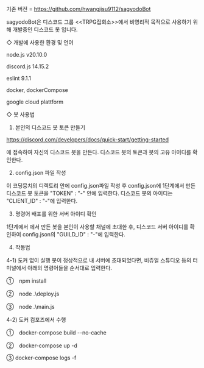 기존 버전 = https://github.com/hwangjisu9112/sagyodoBot

sagyodoBot은 디스코드 그룹 <<TRPG집회소>>에서 비영리적 목적으로 사용하기 위해 개발중인 디스코드 봇 입니다.

◇ 개발에 사용한 환경 및 언어

node.js v20.10.0

discord.js 14.15.2

eslint 9.1.1

docker, dockerCompose

google cloud plattform

◇ 봇 사용법

1. 본인의 디스코드 봇 토큰 만들기

https://discord.com/developers/docs/quick-start/getting-started

에 접속하여 자신의 디스코드 봇을 만든다. 디스코드 봇의 토큰과 봇의 고유 아이디를 확인한다.

2. config.json 파일 작성

이 코딩뭉치의 디렉토리 안에 config.json파일 작성 후 config.json에 1단계에서 만든 디스코드 봇 토큰을 "TOKEN" : "-" 안에 입력한다. 디스코드 봇의 아이디는 "CLIENT_ID" : "-"에 입력한다.

3. 명령어 배포를 위한 서버 아이디 확인

1단계에서 에서 만든 봇을 본인이 사용할 채널에 초대한 후, 디스코드 서버 아이디를 확인하여 config.json의 "GUILD_ID" : "-"에 입력한다.

4. 작동법


4-1) 도커 없이 실행
봇이 정상적으로 내 서버에 초대되었다면, 비쥬얼 스튜디오 등의 터미널에서 아래의 명령어들을 순서대로 입력한다.

①　npm install 

②　node .\deploy.js

③　node .\main.js

4-2) 도커 컴포즈에서 수행

①　docker-compose build --no-cache

②　docker-compose up -d

③  docker-compose logs -f
